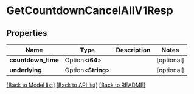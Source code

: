 # GetCountdownCancelAllV1Resp

## Properties

Name | Type | Description | Notes
------------ | ------------- | ------------- | -------------
**countdown_time** | Option<**i64**> |  | [optional]
**underlying** | Option<**String**> |  | [optional]

[[Back to Model list]](../README.md#documentation-for-models) [[Back to API list]](../README.md#documentation-for-api-endpoints) [[Back to README]](../README.md)


